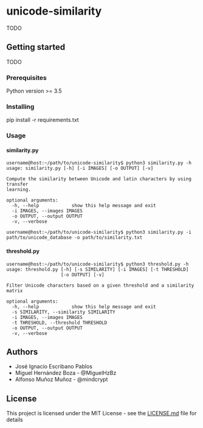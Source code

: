 # unicode-similarity

TODO

## Getting started

TODO

### Prerequisites

Python version >= 3.5

### Installing

pip install -r requirements.txt

### Usage

#### similarity.py

```
username@host:~/path/to/unicode-similarity$ python3 similarity.py -h
usage: similarity.py [-h] [-i IMAGES] [-o OUTPUT] [-v]

Compute the similarity between Unicode and latin characters by using transfer
learning.

optional arguments:
  -h, --help            show this help message and exit
  -i IMAGES, --images IMAGES
  -o OUTPUT, --output OUTPUT
  -v, --verbose

username@host:~/path/to/unicode-similarity$ python3 similarity.py -i path/to/unicode_database -o path/to/similarity.txt

```
#### threshold.py

```
username@host:~/path/to/unicode-similarity$ python3 threshold.py -h
usage: threshold.py [-h] [-s SIMILARITY] [-i IMAGES] [-t THRESHOLD]
                    [-o OUTPUT] [-v]

Filter Unicode characters based on a given threshold and a similarity matrix

optional arguments:
  -h, --help            show this help message and exit
  -s SIMILARITY, --similarity SIMILARITY
  -i IMAGES, --images IMAGES
  -t THRESHOLD, --threshold THRESHOLD
  -o OUTPUT, --output OUTPUT
  -v, --verbose

```
## Authors

* José Ignacio Escribano Pablos
* Miguel Hernández Boza - @MiguelHzBz
* Alfonso Muñoz Muñoz - @mindcrypt

## License

This project is licensed under the MIT License - see the [LICENSE.md](LICENSE.md) file for details

